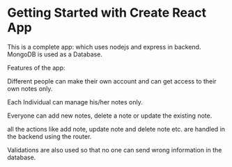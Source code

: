 # Getting Started with Create React App
This is a complete app:
which uses nodejs and express in backend. MongoDB is used as a Database. 

Features of the app:

Different people can make their own account and can get access to their own notes only.

Each Individual can manage his/her notes only.

Everyone can add new notes, delete a note or update the existing note.

all the actions like add note, update note and delete note etc. are handled in the backend using the router.

Validations are also used so that no one can send wrong information in the database.
